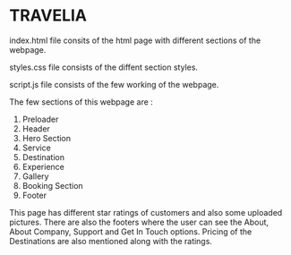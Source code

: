 # TRAVELIA

index.html file consits of the html page with different sections of the webpage.

styles.css file consists of the diffent section styles.

script.js file consists of the few working of the webpage.


The few sections of this webpage are :
1. Preloader
2. Header
3. Hero Section
4. Service
5. Destination
6. Experience
7. Gallery
8. Booking Section
9. Footer


This page has different star ratings of customers and also some uploaded pictures. There are also the footers where the user can see the About, About Company, Support and Get In Touch options. Pricing of the Destinations are also mentioned along with the ratings.
